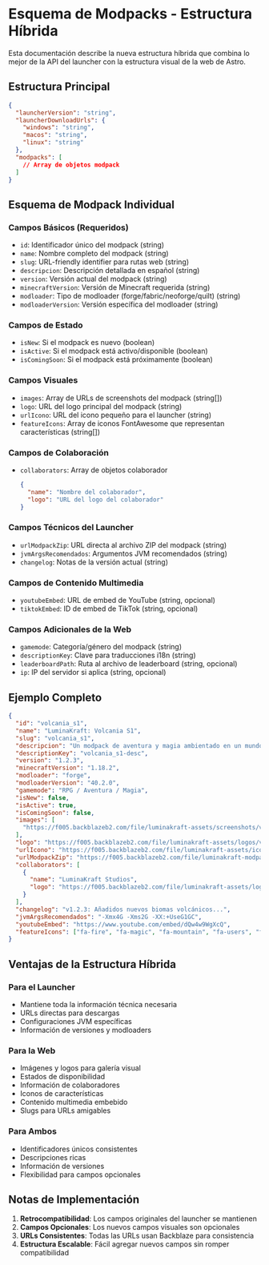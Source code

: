 # Esquema de Modpacks - Estructura Híbrida

Esta documentación describe la nueva estructura híbrida que combina lo mejor de la API del launcher con la estructura visual de la web de Astro.

## Estructura Principal

```json
{
  "launcherVersion": "string",
  "launcherDownloadUrls": {
    "windows": "string",
    "macos": "string", 
    "linux": "string"
  },
  "modpacks": [
    // Array de objetos modpack
  ]
}
```

## Esquema de Modpack Individual

### Campos Básicos (Requeridos)
- `id`: Identificador único del modpack (string)
- `name`: Nombre completo del modpack (string)
- `slug`: URL-friendly identifier para rutas web (string)
- `descripcion`: Descripción detallada en español (string)
- `version`: Versión actual del modpack (string)
- `minecraftVersion`: Versión de Minecraft requerida (string)
- `modloader`: Tipo de modloader (forge/fabric/neoforge/quilt) (string)
- `modloaderVersion`: Versión específica del modloader (string)

### Campos de Estado
- `isNew`: Si el modpack es nuevo (boolean)
- `isActive`: Si el modpack está activo/disponible (boolean)
- `isComingSoon`: Si el modpack está próximamente (boolean)

### Campos Visuales
- `images`: Array de URLs de screenshots del modpack (string[])
- `logo`: URL del logo principal del modpack (string)
- `urlIcono`: URL del icono pequeño para el launcher (string)
- `featureIcons`: Array de iconos FontAwesome que representan características (string[])

### Campos de Colaboración
- `collaborators`: Array de objetos colaborador
  ```json
  {
    "name": "Nombre del colaborador",
    "logo": "URL del logo del colaborador"
  }
  ```

### Campos Técnicos del Launcher
- `urlModpackZip`: URL directa al archivo ZIP del modpack (string)
- `jvmArgsRecomendados`: Argumentos JVM recomendados (string)
- `changelog`: Notas de la versión actual (string)

### Campos de Contenido Multimedia
- `youtubeEmbed`: URL de embed de YouTube (string, opcional)
- `tiktokEmbed`: ID de embed de TikTok (string, opcional)

### Campos Adicionales de la Web
- `gamemode`: Categoría/género del modpack (string)
- `descriptionKey`: Clave para traducciones i18n (string)
- `leaderboardPath`: Ruta al archivo de leaderboard (string, opcional)
- `ip`: IP del servidor si aplica (string, opcional)

## Ejemplo Completo

```json
{
  "id": "volcania_s1",
  "name": "LuminaKraft: Volcania S1",
  "slug": "volcania_s1",
  "descripcion": "Un modpack de aventura y magia ambientado en un mundo volcánico.",
  "descriptionKey": "volcania_s1-desc",
  "version": "1.2.3",
  "minecraftVersion": "1.18.2",
  "modloader": "forge",
  "modloaderVersion": "40.2.0",
  "gamemode": "RPG / Aventura / Magia",
  "isNew": false,
  "isActive": true,
  "isComingSoon": false,
  "images": [
    "https://f005.backblazeb2.com/file/luminakraft-assets/screenshots/volcania_s1/screenshot1.webp"
  ],
  "logo": "https://f005.backblazeb2.com/file/luminakraft-assets/logos/volcania_s1.webp",
  "urlIcono": "https://f005.backblazeb2.com/file/luminakraft-assets/icons/volcania_s1.png",
  "urlModpackZip": "https://f005.backblazeb2.com/file/luminakraft-modpacks/volcania_s1_v1.2.3.zip",
  "collaborators": [
    {
      "name": "LuminaKraft Studios",
      "logo": "https://f005.backblazeb2.com/file/luminakraft-assets/logos/luminakraft_studios.webp"
    }
  ],
  "changelog": "v1.2.3: Añadidos nuevos biomas volcánicos...",
  "jvmArgsRecomendados": "-Xmx4G -Xms2G -XX:+UseG1GC",
  "youtubeEmbed": "https://www.youtube.com/embed/dQw4w9WgXcQ",
  "featureIcons": ["fa-fire", "fa-magic", "fa-mountain", "fa-users", "fa-cogs"]
}
```

## Ventajas de la Estructura Híbrida

### Para el Launcher
- Mantiene toda la información técnica necesaria
- URLs directas para descargas
- Configuraciones JVM específicas
- Información de versiones y modloaders

### Para la Web
- Imágenes y logos para galería visual
- Estados de disponibilidad
- Información de colaboradores
- Iconos de características
- Contenido multimedia embebido
- Slugs para URLs amigables

### Para Ambos
- Identificadores únicos consistentes
- Descripciones ricas
- Información de versiones
- Flexibilidad para campos opcionales

## Notas de Implementación

1. **Retrocompatibilidad**: Los campos originales del launcher se mantienen
2. **Campos Opcionales**: Los nuevos campos visuales son opcionales
3. **URLs Consistentes**: Todas las URLs usan Backblaze para consistencia
4. **Estructura Escalable**: Fácil agregar nuevos campos sin romper compatibilidad 